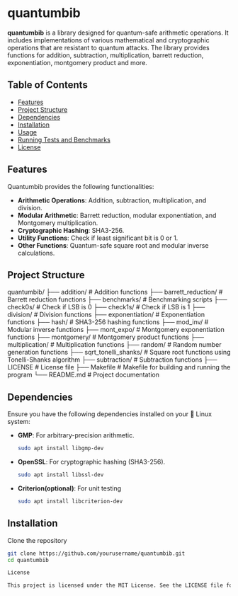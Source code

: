 # quantumbib

**quantumbib** is a library designed for quantum-safe arithmetic operations. It includes implementations of various mathematical and cryptographic operations that are resistant to quantum attacks. The library provides functions for addition, subtraction, multiplication, barrett reduction, exponentiation, montgomery product and more.

## Table of Contents

- [Features](#features)
- [Project Structure](#project-structure)
- [Dependencies](#dependencies)
- [Installation](#installation)
- [Usage](#usage)
- [Running Tests and Benchmarks](#running-tests-and-benchmarks)
- [License](#license)

## Features

Quantumbib provides the following functionalities:

- **Arithmetic Operations**: Addition, subtraction, multiplication, and division.
- **Modular Arithmetic**: Barrett reduction, modular exponentiation, and Montgomery multiplication.
- **Cryptographic Hashing**: SHA3-256.
- **Utility Functions**: Check if least significant bit is 0 or 1.
- **Other Functions**: Quantum-safe square root and modular inverse calculations.

## Project Structure

quantumbib/ ├── addition/ # Addition functions ├── barrett_reduction/ # Barrett reduction functions ├── benchmarks/ # Benchmarking scripts ├── check0s/ # Check if LSB is 0 ├── check1s/ # Check if LSB is 1 ├── division/ # Division functions ├── exponentiation/ # Exponentiation functions ├── hash/ # SHA3-256 hashing functions ├── mod_inv/ # Modular inverse functions ├── mont_expo/ # Montgomery exponentiation functions ├── montgomery/ # Montgomery product functions ├── multiplication/ # Multiplication functions ├── random/ # Random number generation functions ├── sqrt_tonelli_shanks/ # Square root functions using Tonelli-Shanks algorithm ├── subtraction/ # Subtraction functions ├── LICENSE # License file ├── Makefile # Makefile for building and running the program └── README.md # Project documentation

## Dependencies

Ensure you have the following dependencies installed on your 🐧 Linux system:

- **GMP**: For arbitrary-precision arithmetic.
  ```bash
  sudo apt install libgmp-dev

- **OpenSSL**: For cryptographic hashing (SHA3-256).
  ```bash
  sudo apt install libssl-dev

- **Criterion(optional)**: For unit testing
  ```bash
  sudo apt install libcriterion-dev

## Installation

Clone the repository
```bash
git clone https://github.com/yourusername/quantumbib.git
cd quantumbib

License

This project is licensed under the MIT License. See the LICENSE file for more details.

